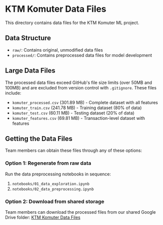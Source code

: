 # KTM Komuter Data Files

This directory contains data files for the KTM Komuter ML project.

## Data Structure

- `raw/`: Contains original, unmodified data files
- `processed/`: Contains preprocessed data files for model development

## Large Data Files

The processed data files exceed GitHub's file size limits (over 50MB and 100MB) and are excluded from version control with `.gitignore`. These files include:

- `komuter_processed.csv` (301.89 MB) - Complete dataset with all features
- `komuter_train.csv` (241.78 MB) - Training dataset (80% of data)
- `komuter_test.csv` (60.11 MB) - Testing dataset (20% of data)
- `komuter_features.csv` (69.81 MB) - Transaction-level dataset with features

## Getting the Data Files

Team members can obtain these files through any of these options:

### Option 1: Regenerate from raw data

Run the data preprocessing notebooks in sequence:
1. `notebooks/01_data_exploration.ipynb`
2. `notebooks/02_data_preprocessing.ipynb`

### Option 2: Download from shared storage

Team members can download the processed files from our shared Google Drive folder:
[KTM Komuter Data Files](https://drive.google.com/drive/folders/1uTp05tN6uCVXIlCNIDzUw0r4d0HBMSsy?usp=drive_link)